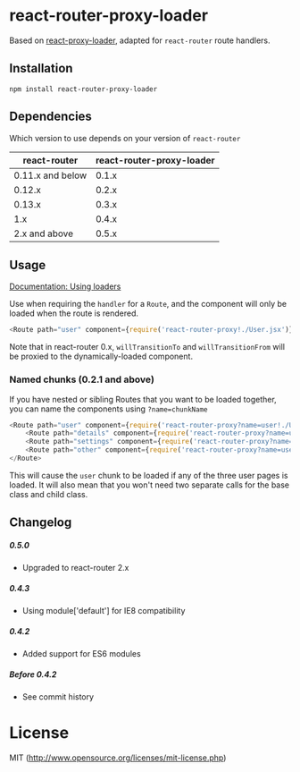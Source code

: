 react-router-proxy-loader
=========================

Based on [react-proxy-loader](https://github.com/webpack/react-proxy-loader), adapted for `react-router` route handlers.

## Installation

`npm install react-router-proxy-loader`

## Dependencies

Which version to use depends on your version of `react-router`

| react-router     | react-router-proxy-loader |
| ---------------- | ------------------------- |
| 0.11.x and below | 0.1.x                     |
| 0.12.x           | 0.2.x                     |
| 0.13.x           | 0.3.x                     |
| 1.x              | 0.4.x                     |
| 2.x and above    | 0.5.x                     |


## Usage

[Documentation: Using loaders](http://webpack.github.io/docs/using-loaders.html)

Use when requiring the `handler` for a `Route`, and the component will only be loaded when the route is rendered.

```js
<Route path="user" component={require('react-router-proxy!./User.jsx')} />
```

Note that in react-router 0.x, `willTransitionTo` and `willTransitionFrom` will be proxied to the dynamically-loaded component.


### Named chunks (0.2.1 and above)

If you have nested or sibling Routes that you want to be loaded together, you can name the components using `?name=chunkName`

```js
<Route path="user" component={require('react-router-proxy?name=user!./User.jsx')}>
    <Route path="details" component={require('react-router-proxy?name=user!./UserDetails.jsx')}>
    <Route path="settings" component={require('react-router-proxy?name=user!./UserSettings.jsx')}>
    <Route path="other" component={require('react-router-proxy?name=user!./UserOther.jsx')}>
</Route>
```

This will cause the `user` chunk to be loaded if any of the three user pages is loaded.  It will also mean that you won't need two separate calls for the base class and child class.


## Changelog

##### 0.5.0

 - Upgraded to react-router 2.x

##### 0.4.3

 - Using module['default'] for IE8 compatibility

##### 0.4.2

 - Added support for ES6 modules

##### Before 0.4.2

 - See commit history

# License

MIT (http://www.opensource.org/licenses/mit-license.php)
